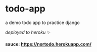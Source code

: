 # todo-app
a demo todo app to practice django

_deployed to heroku_ ✨
  #### sauce: https://nortodo.herokuapp.com/

